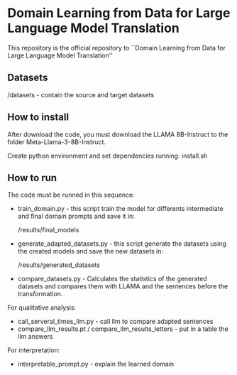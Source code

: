 # Domain Learning from Data for Large Language Model Translation

This repository is the official repository to ``Domain Learning from Data for Large Language Model Translation''

## Datasets

/datasets - contain the source and target datasets

## How to install

After download the code, you must download the LLAMA 8B-Instruct to the folder Meta-Llama-3-8B-Instruct.

Create python environment and set dependencies running:
install.sh

## How to run

The code must be runned in this sequence:
* train_domain.py - this script train the model for differents intermediate and final domain prompts and save it in:

    /results/final_models

* generate_adapted_datasets.py - this script generate the datasets using the created models and save the new datasets in:

    /results/generated_datasets

* compare_datasets.py - Calculates the statistics of the generated datasets and compares them with LLAMA and the sentences before the transformation.

For qualitative analysis:
* call_serveral_times_llm.py - call llm to compare adapted sentences
* compare_llm_results.pt / compare_llm_results_letters - put in a table the llm answers

For interpretation:
* interpretable_prompt.py - explain the learned domain
